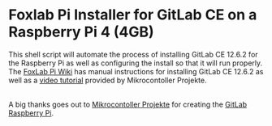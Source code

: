 # Foxlab Pi Installer for GitLab CE on a Raspberry Pi 4 (4GB)
This shell script will automate the process of installing GitLab CE 12.6.2 for the Raspberry Pi as well as configuring the install so that it will run properly. The [FoxLab Pi Wiki](https://github.com/k0d3x8its/FoxLabPi/wiki) has manual instructions for installing GitLab CE 12.6.2 as well as a [video tutorial](https://www.youtube.com/watch?v=VVp0buV-wVM) provided by Mikrocontoller Projekte. 
<br> 

<br>
A big thanks goes out to <a href="https://github.com/MikrocontollerProjekte">Mikrocontoller Projekte</a> for creating the <a href="https://github.com/MikrocontollerProjekte/GitLabRaspberryPi">GitLab Raspberry Pi</a>. 
